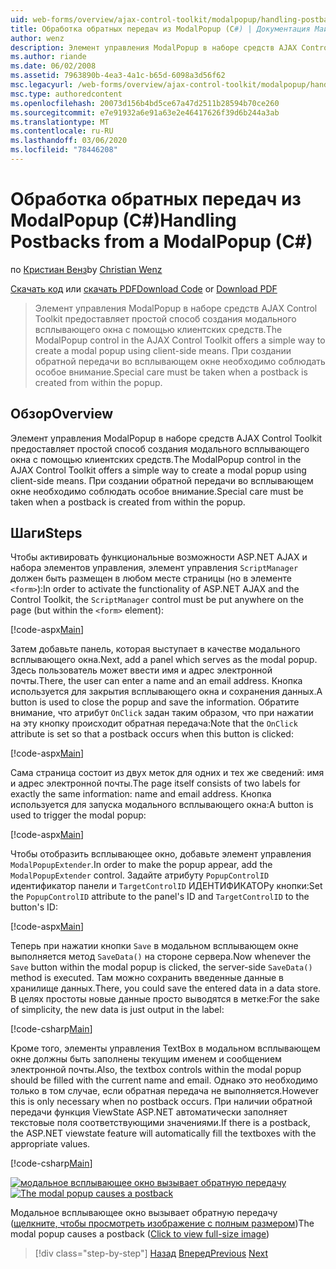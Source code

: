 ```yaml
---
uid: web-forms/overview/ajax-control-toolkit/modalpopup/handling-postbacks-from-a-modalpopup-cs
title: Обработка обратных передач из ModalPopup (C#) | Документация Майкрософт
author: wenz
description: Элемент управления ModalPopup в наборе средств AJAX Control Toolkit предоставляет простой способ создания модального всплывающего окна с помощью клиентских средств. При торговом терминале необходимо уделить особое внимание.
ms.author: riande
ms.date: 06/02/2008
ms.assetid: 7963890b-4ea3-4a1c-b65d-6098a3d56f62
msc.legacyurl: /web-forms/overview/ajax-control-toolkit/modalpopup/handling-postbacks-from-a-modalpopup-cs
msc.type: authoredcontent
ms.openlocfilehash: 20073d156b4bd5ce67a47d2511b28594b70ce260
ms.sourcegitcommit: e7e91932a6e91a63e2e46417626f39d6b244a3ab
ms.translationtype: MT
ms.contentlocale: ru-RU
ms.lasthandoff: 03/06/2020
ms.locfileid: "78446208"
---
```

# <a name="handling-postbacks-from-a-modalpopup-c"></a><span data-ttu-id="681a1-104">Обработка обратных передач из ModalPopup (C#)</span><span class="sxs-lookup"><span data-stu-id="681a1-104">Handling Postbacks from a ModalPopup (C#)</span></span>

<span data-ttu-id="681a1-105">по [Кристиан Венз](https://github.com/wenz)</span><span class="sxs-lookup"><span data-stu-id="681a1-105">by [Christian Wenz](https://github.com/wenz)</span></span>

<span data-ttu-id="681a1-106">[Скачать код](https://download.microsoft.com/download/2/4/0/24052038-f942-4336-905b-b60ae56f0dd5/ModalPopup3.cs.zip) или [скачать PDF](https://download.microsoft.com/download/b/6/a/b6ae89ee-df69-4c87-9bfb-ad1eb2b23373/modalpopup3CS.pdf)</span><span class="sxs-lookup"><span data-stu-id="681a1-106">[Download Code](https://download.microsoft.com/download/2/4/0/24052038-f942-4336-905b-b60ae56f0dd5/ModalPopup3.cs.zip) or [Download PDF](https://download.microsoft.com/download/b/6/a/b6ae89ee-df69-4c87-9bfb-ad1eb2b23373/modalpopup3CS.pdf)</span></span>

> <span data-ttu-id="681a1-107">Элемент управления ModalPopup в наборе средств AJAX Control Toolkit предоставляет простой способ создания модального всплывающего окна с помощью клиентских средств.</span><span class="sxs-lookup"><span data-stu-id="681a1-107">The ModalPopup control in the AJAX Control Toolkit offers a simple way to create a modal popup using client-side means.</span></span> <span data-ttu-id="681a1-108">При создании обратной передачи во всплывающем окне необходимо соблюдать особое внимание.</span><span class="sxs-lookup"><span data-stu-id="681a1-108">Special care must be taken when a postback is created from within the popup.</span></span>

## <a name="overview"></a><span data-ttu-id="681a1-109">Обзор</span><span class="sxs-lookup"><span data-stu-id="681a1-109">Overview</span></span>

<span data-ttu-id="681a1-110">Элемент управления ModalPopup в наборе средств AJAX Control Toolkit предоставляет простой способ создания модального всплывающего окна с помощью клиентских средств.</span><span class="sxs-lookup"><span data-stu-id="681a1-110">The ModalPopup control in the AJAX Control Toolkit offers a simple way to create a modal popup using client-side means.</span></span> <span data-ttu-id="681a1-111">При создании обратной передачи во всплывающем окне необходимо соблюдать особое внимание.</span><span class="sxs-lookup"><span data-stu-id="681a1-111">Special care must be taken when a postback is created from within the popup.</span></span>

## <a name="steps"></a><span data-ttu-id="681a1-112">Шаги</span><span class="sxs-lookup"><span data-stu-id="681a1-112">Steps</span></span>

<span data-ttu-id="681a1-113">Чтобы активировать функциональные возможности ASP.NET AJAX и набора элементов управления, элемент управления `ScriptManager` должен быть размещен в любом месте страницы (но в элементе `<form>`):</span><span class="sxs-lookup"><span data-stu-id="681a1-113">In order to activate the functionality of ASP.NET AJAX and the Control Toolkit, the `ScriptManager` control must be put anywhere on the page (but within the `<form>` element):</span></span>

[!code-aspx[Main](handling-postbacks-from-a-modalpopup-cs/samples/sample1.aspx)]

<span data-ttu-id="681a1-114">Затем добавьте панель, которая выступает в качестве модального всплывающего окна.</span><span class="sxs-lookup"><span data-stu-id="681a1-114">Next, add a panel which serves as the modal popup.</span></span> <span data-ttu-id="681a1-115">Здесь пользователь может ввести имя и адрес электронной почты.</span><span class="sxs-lookup"><span data-stu-id="681a1-115">There, the user can enter a name and an email address.</span></span> <span data-ttu-id="681a1-116">Кнопка используется для закрытия всплывающего окна и сохранения данных.</span><span class="sxs-lookup"><span data-stu-id="681a1-116">A button is used to close the popup and save the information.</span></span> <span data-ttu-id="681a1-117">Обратите внимание, что атрибут `OnClick` задан таким образом, что при нажатии на эту кнопку происходит обратная передача:</span><span class="sxs-lookup"><span data-stu-id="681a1-117">Note that the `OnClick` attribute is set so that a postback occurs when this button is clicked:</span></span>

[!code-aspx[Main](handling-postbacks-from-a-modalpopup-cs/samples/sample2.aspx)]

<span data-ttu-id="681a1-118">Сама страница состоит из двух меток для одних и тех же сведений: имя и адрес электронной почты.</span><span class="sxs-lookup"><span data-stu-id="681a1-118">The page itself consists of two labels for exactly the same information: name and email address.</span></span> <span data-ttu-id="681a1-119">Кнопка используется для запуска модального всплывающего окна:</span><span class="sxs-lookup"><span data-stu-id="681a1-119">A button is used to trigger the modal popup:</span></span>

[!code-aspx[Main](handling-postbacks-from-a-modalpopup-cs/samples/sample3.aspx)]

<span data-ttu-id="681a1-120">Чтобы отобразить всплывающее окно, добавьте элемент управления `ModalPopupExtender`.</span><span class="sxs-lookup"><span data-stu-id="681a1-120">In order to make the popup appear, add the `ModalPopupExtender` control.</span></span> <span data-ttu-id="681a1-121">Задайте атрибуту `PopupControlID` идентификатор панели и `TargetControlID` ИДЕНТИФИКАТОРу кнопки:</span><span class="sxs-lookup"><span data-stu-id="681a1-121">Set the `PopupControlID` attribute to the panel's ID and `TargetControlID` to the button's ID:</span></span>

[!code-aspx[Main](handling-postbacks-from-a-modalpopup-cs/samples/sample4.aspx)]

<span data-ttu-id="681a1-122">Теперь при нажатии кнопки `Save` в модальном всплывающем окне выполняется метод `SaveData()` на стороне сервера.</span><span class="sxs-lookup"><span data-stu-id="681a1-122">Now whenever the `Save` button within the modal popup is clicked, the server-side `SaveData()` method is executed.</span></span> <span data-ttu-id="681a1-123">Там можно сохранить введенные данные в хранилище данных.</span><span class="sxs-lookup"><span data-stu-id="681a1-123">There, you could save the entered data in a data store.</span></span> <span data-ttu-id="681a1-124">В целях простоты новые данные просто выводятся в метке:</span><span class="sxs-lookup"><span data-stu-id="681a1-124">For the sake of simplicity, the new data is just output in the label:</span></span>

[!code-csharp[Main](handling-postbacks-from-a-modalpopup-cs/samples/sample5.cs)]

<span data-ttu-id="681a1-125">Кроме того, элементы управления TextBox в модальном всплывающем окне должны быть заполнены текущим именем и сообщением электронной почты.</span><span class="sxs-lookup"><span data-stu-id="681a1-125">Also, the textbox controls within the modal popup should be filled with the current name and email.</span></span> <span data-ttu-id="681a1-126">Однако это необходимо только в том случае, если обратная передача не выполняется.</span><span class="sxs-lookup"><span data-stu-id="681a1-126">However this is only necessary when no postback occurs.</span></span> <span data-ttu-id="681a1-127">При наличии обратной передачи функция ViewState ASP.NET автоматически заполняет текстовые поля соответствующими значениями.</span><span class="sxs-lookup"><span data-stu-id="681a1-127">If there is a postback, the ASP.NET viewstate feature will automatically fill the textboxes with the appropriate values.</span></span>

[!code-csharp[Main](handling-postbacks-from-a-modalpopup-cs/samples/sample6.cs)]

<span data-ttu-id="681a1-128">[![модальное всплывающее окно вызывает обратную передачу](handling-postbacks-from-a-modalpopup-cs/_static/image2.png)](handling-postbacks-from-a-modalpopup-cs/_static/image1.png)</span><span class="sxs-lookup"><span data-stu-id="681a1-128">[![The modal popup causes a postback](handling-postbacks-from-a-modalpopup-cs/_static/image2.png)](handling-postbacks-from-a-modalpopup-cs/_static/image1.png)</span></span>

<span data-ttu-id="681a1-129">Модальное всплывающее окно вызывает обратную передачу ([щелкните, чтобы просмотреть изображение с полным размером](handling-postbacks-from-a-modalpopup-cs/_static/image3.png))</span><span class="sxs-lookup"><span data-stu-id="681a1-129">The modal popup causes a postback ([Click to view full-size image](handling-postbacks-from-a-modalpopup-cs/_static/image3.png))</span></span>

> [!div class="step-by-step"]
> <span data-ttu-id="681a1-130">[Назад](using-modalpopup-with-a-repeater-control-cs.md)
> [Вперед](positioning-a-modalpopup-cs.md)</span><span class="sxs-lookup"><span data-stu-id="681a1-130">[Previous](using-modalpopup-with-a-repeater-control-cs.md)
[Next](positioning-a-modalpopup-cs.md)</span></span>
